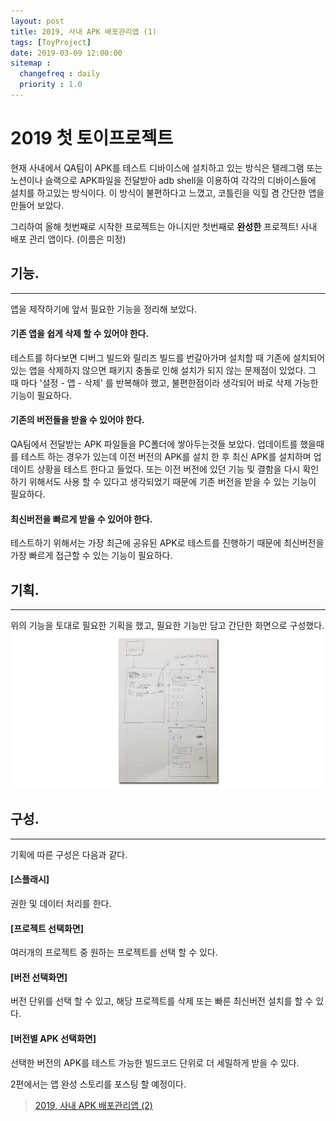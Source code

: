 ```yaml
---
layout: post
title: 2019, 사내 APK 배포관리앱 (1)
tags: [ToyProject]
date: 2019-03-09 12:00:00
sitemap :
  changefreq : daily
  priority : 1.0
---
```

# 2019 첫 토이프로젝트
현재 사내에서 QA팀이 APK를 테스트 디바이스에 설치하고 있는 방식은 텔레그램 또는 노션이나 슬랙으로 APK파일을 전달받아 adb shell을 이용하여 각각의 디바이스들에 설치를 하고있는 방식이다. 이 방식이 불편하다고 느꼈고, 코틀린을 익힐 겸 간단한 앱을 만들어 보았다.

그리하여 올해 첫번째로 시작한 프로젝트는 아니지만 첫번째로 **완성한** 프로젝트! 사내 배포 관리 앱이다. (이름은 미정)

## 기능.
---
앱을 제작하기에 앞서 필요한 기능을 정리해 보았다.

#### 기존 앱을 쉽게 삭제 할 수 있어야 한다.
테스트를 하다보면 디버그 빌드와 릴리즈 빌드를 번갈아가며 설치할 때 기존에 설치되어 있는 앱을 삭제하지 않으면 패키지 충돌로 인해 설치가 되지 않는 문제점이 있었다. 그 때 마다 '설정 - 앱 - 삭제' 를 반복해야 했고, 불편한점이라 생각되어 바로 삭제 가능한 기능이 필요하다.

#### 기존의 버전들을 받을 수 있어야 한다.
QA팀에서 전달받는 APK 파일들을 PC폴더에 쌓아두는것들 보았다. 업데이트를 했을때를 테스트 하는 경우가 있는데 이전 버전의 APK를 설치 한 후 최신 APK를 설치하며 업데이트 상황을 테스트 한다고 들었다. 또는 이전 버전에 있던 기능 및 결함을 다시 확인하기 위해서도 사용 할 수 있다고 생각되었기 때문에 기존 버전을 받을 수 있는 기능이 필요하다.

#### 최신버전을 빠르게 받을 수 있어야 한다.
테스트하기 위해서는 가장 최근에 공유된 APK로 테스트를 진행하기 때문에 최신버전을 가장 빠르게 접근할 수 있는 기능이 필요하다.

## 기획.
---
위의 기능을 토대로 필요한 기획을 했고, 필요한 기능만 담고 간단한 화면으로 구성했다.
![2019-03-24-my-devops-1-1](/assets/2019-03-24-my-devops-1-1.png)

## 구성.
---
기획에 따른 구성은 다음과 같다.
#### [스플래시]
권한 및 데이터 처리를 한다.
#### [프로젝트 선택화면]
여러개의 프로젝트 중 원하는 프로젝트를 선택 할 수 있다.
#### [버전 선택화면]
버전 단위를 선택 할 수 있고, 해당 프로젝트를 삭제 또는 빠른 최신버전 설치를 할 수 있다.
#### [버전별 APK 선택화면]
선택한 버전의 APK를 테스트 가능한 빌드코드 단위로 더 세밀하게 받을 수 있다.

2편에서는 앱 완성 스토리를 포스팅 할 예정이다.

>[2019, 사내 APK 배포관리앱 (2)](https://android-blog.dev/2019-03-25-my-devops-2/)
